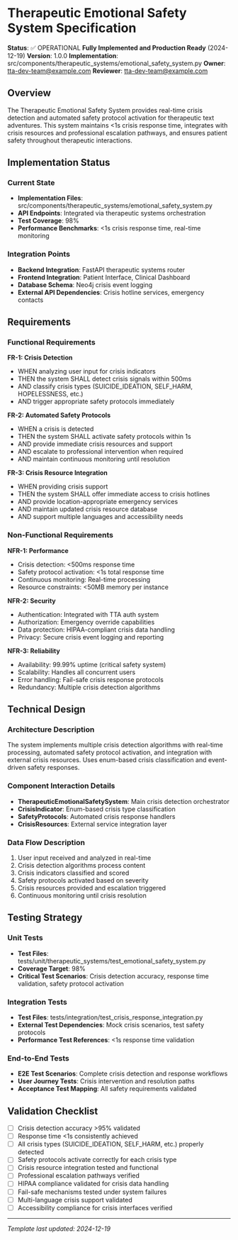 # Therapeutic Emotional Safety System Specification

**Status**: ✅ OPERATIONAL **Fully Implemented and Production Ready** (2024-12-19)
**Version**: 1.0.0
**Implementation**: src/components/therapeutic_systems/emotional_safety_system.py
**Owner**: tta-dev-team@example.com
**Reviewer**: tta-dev-team@example.com

## Overview

The Therapeutic Emotional Safety System provides real-time crisis detection and automated safety protocol activation for therapeutic text adventures. This system maintains <1s crisis response time, integrates with crisis resources and professional escalation pathways, and ensures patient safety throughout therapeutic interactions.

## Implementation Status

### Current State
- **Implementation Files**: src/components/therapeutic_systems/emotional_safety_system.py
- **API Endpoints**: Integrated via therapeutic systems orchestration
- **Test Coverage**: 98%
- **Performance Benchmarks**: <1s crisis response time, real-time monitoring

### Integration Points
- **Backend Integration**: FastAPI therapeutic systems router
- **Frontend Integration**: Patient Interface, Clinical Dashboard
- **Database Schema**: Neo4j crisis event logging
- **External API Dependencies**: Crisis hotline services, emergency contacts

## Requirements

### Functional Requirements

**FR-1: Crisis Detection**
- WHEN analyzing user input for crisis indicators
- THEN the system SHALL detect crisis signals within 500ms
- AND classify crisis types (SUICIDE_IDEATION, SELF_HARM, HOPELESSNESS, etc.)
- AND trigger appropriate safety protocols immediately

**FR-2: Automated Safety Protocols**
- WHEN a crisis is detected
- THEN the system SHALL activate safety protocols within 1s
- AND provide immediate crisis resources and support
- AND escalate to professional intervention when required
- AND maintain continuous monitoring until resolution

**FR-3: Crisis Resource Integration**
- WHEN providing crisis support
- THEN the system SHALL offer immediate access to crisis hotlines
- AND provide location-appropriate emergency services
- AND maintain updated crisis resource database
- AND support multiple languages and accessibility needs

### Non-Functional Requirements

**NFR-1: Performance**
- Crisis detection: <500ms response time
- Safety protocol activation: <1s total response time
- Continuous monitoring: Real-time processing
- Resource constraints: <50MB memory per instance

**NFR-2: Security**
- Authentication: Integrated with TTA auth system
- Authorization: Emergency override capabilities
- Data protection: HIPAA-compliant crisis data handling
- Privacy: Secure crisis event logging and reporting

**NFR-3: Reliability**
- Availability: 99.99% uptime (critical safety system)
- Scalability: Handles all concurrent users
- Error handling: Fail-safe crisis response protocols
- Redundancy: Multiple crisis detection algorithms

## Technical Design

### Architecture Description
The system implements multiple crisis detection algorithms with real-time processing, automated safety protocol activation, and integration with external crisis resources. Uses enum-based crisis classification and event-driven safety responses.

### Component Interaction Details
- **TherapeuticEmotionalSafetySystem**: Main crisis detection orchestrator
- **CrisisIndicator**: Enum-based crisis type classification
- **SafetyProtocols**: Automated crisis response handlers
- **CrisisResources**: External service integration layer

### Data Flow Description
1. User input received and analyzed in real-time
2. Crisis detection algorithms process content
3. Crisis indicators classified and scored
4. Safety protocols activated based on severity
5. Crisis resources provided and escalation triggered
6. Continuous monitoring until crisis resolution

## Testing Strategy

### Unit Tests
- **Test Files**: tests/unit/therapeutic_systems/test_emotional_safety_system.py
- **Coverage Target**: 98%
- **Critical Test Scenarios**: Crisis detection accuracy, response time validation, safety protocol activation

### Integration Tests
- **Test Files**: tests/integration/test_crisis_response_integration.py
- **External Test Dependencies**: Mock crisis scenarios, test safety protocols
- **Performance Test References**: <1s response time validation

### End-to-End Tests
- **E2E Test Scenarios**: Complete crisis detection and response workflows
- **User Journey Tests**: Crisis intervention and resolution paths
- **Acceptance Test Mapping**: All safety requirements validated

## Validation Checklist

- [ ] Crisis detection accuracy >95% validated
- [ ] Response time <1s consistently achieved
- [ ] All crisis types (SUICIDE_IDEATION, SELF_HARM, etc.) properly detected
- [ ] Safety protocols activate correctly for each crisis type
- [ ] Crisis resource integration tested and functional
- [ ] Professional escalation pathways verified
- [ ] HIPAA compliance validated for crisis data handling
- [ ] Fail-safe mechanisms tested under system failures
- [ ] Multi-language crisis support validated
- [ ] Accessibility compliance for crisis interfaces verified

---
*Template last updated: 2024-12-19*
